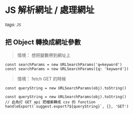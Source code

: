 # JS 解析網址 / 處理網址

###### tags: `JS`

## 把 Object 轉換成網址參數
> 情境：
> 想把變數帶到網址上
```javascript=
const searchParams = new URLSearchParams('q=keyword')
const searchParams = new URLSearchParams({q: 'keyword'})
```

> 情境：
> fetch GET 的時候
```javascript=
const queryString = new URLSearchParams(obj).toString()
```

```javascript=
const queryString = new URLSearchParams(obj).toString()
// 此為打 GET api 把檔案轉成 csv 的 function
handleExport(`suggest.export?${queryString}`, {}, 'GET')
```